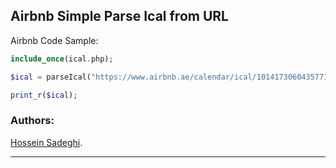 ## Airbnb Simple Parse Ical from URL

Airbnb Code Sample:



```php
include_once(ical.php);

$ical = parseIcal("https://www.airbnb.ae/calendar/ical/1014173060435771888.ics?s=xxxxx");

print_r($ical);

```

### Authors: 
[Hossein Sadeghi](https://github.com/hsa599/parseIcal/).


------------


